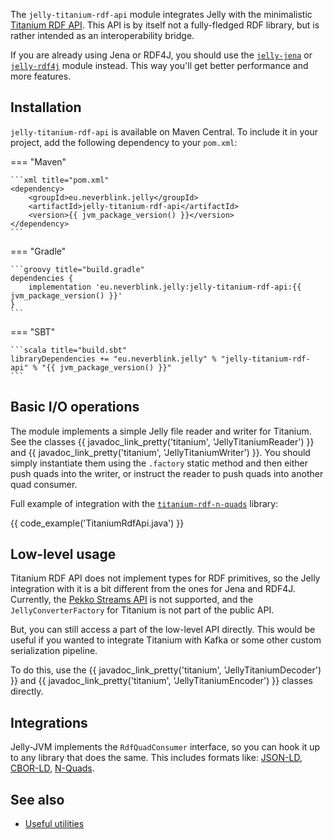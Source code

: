 The `jelly-titanium-rdf-api` module integrates Jelly with the minimalistic [Titanium RDF API](https://github.com/filip26/titanium-rdf-api). This API is by itself not a fully-fledged RDF library, but is rather intended as an interoperability bridge. 

If you are already using Jena or RDF4J, you should use the [`jelly-jena`](jena.md) or [`jelly-rdf4j`](rdf4j.md) module instead. This way you'll get better performance and more features.

## Installation

`jelly-titanium-rdf-api` is available on Maven Central. To include it in your project, add the following dependency to your `pom.xml`:

=== "Maven"

    ```xml title="pom.xml"
    <dependency>
        <groupId>eu.neverblink.jelly</groupId>
        <artifactId>jelly-titanium-rdf-api</artifactId>
        <version>{{ jvm_package_version() }}</version>
    </dependency>
    ```

=== "Gradle"

    ```groovy title="build.gradle"
    dependencies {
        implementation 'eu.neverblink.jelly:jelly-titanium-rdf-api:{{ jvm_package_version() }}'
    }
    ```

=== "SBT"

    ```scala title="build.sbt"
    libraryDependencies += "eu.neverblink.jelly" % "jelly-titanium-rdf-api" % "{{ jvm_package_version() }}"
    ```

## Basic I/O operations

The module implements a simple Jelly file reader and writer for Titanium. See the classes {{ javadoc_link_pretty('titanium', 'JellyTitaniumReader') }} and {{ javadoc_link_pretty('titanium', 'JellyTitaniumWriter') }}. You should simply instantiate them using the `.factory` static method and then either push quads into the writer, or instruct the reader to push quads into another quad consumer.

Full example of integration with the [`titanium-rdf-n-quads`](https://github.com/filip26/titanium-rdf-n-quads) library:

{{ code_example('TitaniumRdfApi.java') }}

## Low-level usage

Titanium RDF API does not implement types for RDF primitives, so the Jelly integration with it is a bit different from the ones for Jena and RDF4J. Currently, the [Pekko Streams API](reactive.md) is not supported, and the `JellyConverterFactory` for Titanium is not part of the public API.

But, you can still access a part of the low-level API directly. This would be useful if you wanted to integrate Titanium with Kafka or some other custom serialization pipeline.

To do this, use the {{ javadoc_link_pretty('titanium', 'JellyTitaniumDecoder') }} and {{ javadoc_link_pretty('titanium', 'JellyTitaniumEncoder') }} classes directly.

## Integrations

Jelly-JVM implements the `RdfQuadConsumer` interface, so you can hook it up to any library that does the same. This includes formats like: [JSON-LD](https://github.com/filip26/titanium-json-ld), [CBOR-LD](https://github.com/filip26/iridium-cbor-ld), [N-Quads](https://github.com/filip26/titanium-rdf-n-quads).

## See also

- [Useful utilities](utilities.md)
